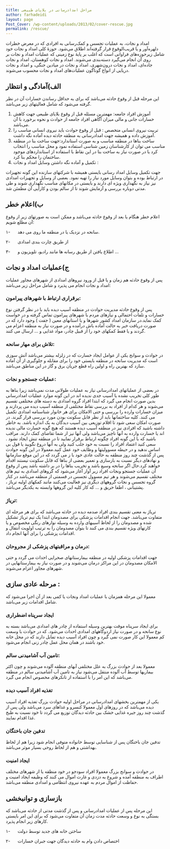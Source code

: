 ```yaml
---
title: مراحل امدادرسانی در بلایای طبیعی
author: farhadeidi
layout: page
Post_Cover: /wp-content/uploads/2013/02/cover-rescue.jpg
permalink: /rescue/
---
```


امداد و نجات، به عملیات تجسس و کمک‌رسانی به افرادی که در معرض خطرات دلهره‌آور و یا قریب‌الوقوع قرار گرفته‌اند اطلاق می‌شود.
حوزهٔ کلی امداد و نجات خود شامل زیرحوزه‌های فراوانی است که اغلب بر پایهٔ نوع زمینی که عملیات امداد و نجات بر روی آن انجام می‌گیرد دسته‌بندی می‌شوند. امداد و نجات کوهستان، امداد و نجات جاده‌ای، امداد و نجات درون‌شهری، امداد و نجات در میادین جنگی، و امداد و نجات دریایی از انواع گوناگون عملیات‌های امداد و نجات محسوب می‌شوند.

## الف)آمادگی و انتظار

این مرحله قبل از وقوع حادثه می‌باشد که برای به حداقل رساندن خسارات آن در نظر گرفته می‌شود که شامل فعالیتهای زیر می‌باشد.

  1. آموزش افراد جامعه: مهمترین مسئله قبل از وقوع بلایای طبیعی جهت کاهش خسارات جانی و مالی میزان آگاهی افراد جامعه از حوادث و نحوه برخورد با آن می‌باشد.
  2. تربیت نیروی انسانی متخصص : قبل از وقوع حوادث باید نیروی انسانی مناسب را آموزش داده و همیشه جهت امدادرسانی به منطقه حادثه دیده آماده نگه داشت.
  3. ساخت بناها در منطقه مناسب و به صورت استاندارد:جهت ساخت بنا در منطقه مناسب می توان از کارشناسان زمین شناسی استفاده نمود و محل مناسب را انتخاب کرد یا در صورت نیاز به ساخت بنا در این نقاط با استفاده از استانداردهای موجود ساختمان را محکم بنا کرد.
  4. تکمیل و آماده نگه داشتن وسایل امداد و نجات :

جهت تکمیل وسایل امداد رسانی بایستی همیشه با شرکتهای سازنده این گونه تجهیزات در ارتباط بوده و بتوان وسایل مورد نیاز را تهیه نمود. بعضی از وسایل و تجهیزات امدادی نیز نیاز به نگهداری ویژه ای دارند و بایستی در مکانهای مناسب نگهداری شوند و طی مدتی دوباره بررسی و آزمایش شوند تا از سالم بودن و کارآیی آن مطمئن شد.

## ب)اعلام خطر

اعلام خطر هنگام یا بعد از وقوع حادثه می‌باشد و ممکن است به صورتهای زیر از وقوع آن مطلع شویم:

۱-      سانحه در نزدیک یا در منطقه ما روی می دهد.

۲-      از طریق چارت بندی امدادی

۳-      اطلاع یافتن از طریق رسانه ها مانند رادیو، تلویزیون و &#8230;

## ج)عملیات امداد و نجات

پس از وقوع حادثه هم زمان و یا قبل از ورود نیروهای امدادی از شهرهای مجاور عملیات امداد و نجات انجام می پذیرد و شامل مراحل زیر می‌باشد:

### برقراری ارتباط با شهرهای پیرامون:

پس از وقوع حادثه مدیریت حوادث در منطقه آسیب دیده باید با در نظر گرفتن نوع خسارات و تلفات احتمالی و نیازهای مردم با شهرهای پیرامون تماس گرفته و در خواست کمک نماید.در سازمان امداد کشور شهرها و یا استانهای معین ( جفت ) وجود دارد که در صورت دریافت خبر به حالت آماده باش درآمده و در صورت نیاز به منطقه اعزام می گردند و یا فقط کمکهای خود را از قبیل چادر، مواد غذایی و &#8230; ارسال می کنند.

### تلاش برای مهار سانحه:

در حوادث و سوانح یکی از عوامل ایجاد خسارت که در زلزله بیشتر می‌باشد آتش سوزی است که مدیریت سانحه در منطقه بایستی خود را برای مقابله و جلوگیری از آن آماده سازد که بهترین راه و اولین راه قطع جریان برق و گاز در این مناطق می‌باشد.

### عملیات جستجو و نجات:

در بعضی از عملیاتهای امدادرسانی نیاز به عملیات طولانی مدت نمی‌باشد زیرا بناها به طور کلی تخریب نشده یا آسیب جدی ندیده اند در این گونه موارد عملیات امدادرسانی بدین صورت انجام می گیرد که ابتدا افراد گروه امدادی به دسته های مختلفی تقسیم می‌شوند و هر کدام از افراد به بررسی نقاط مختلفی از منطقه آسیب دیده می پردازند و میزان خسارات وارده را بررسی و حتی الامکان برای هر خانوار شناسنامه امدادی تکمیل می کنند. کلیه ساختمانها باید از نظر قابل سکونت بودن مورد بررسی قرار گیرند. در صورت امکان سعی شود تا اقلام توزیعی بین آسیب دیدگان به یک اندازه باشد. به خاطر داشته باشید که افرادی نیز در منطقه آسیب دیده هستند که هیچ گونه خسارت مالی ندیده اند یا خسارت وارده به آنها ناچیز می‌باشد ولی آنها نیز از شما تقاضای کمک دارند. مراقب باشید که با این گونه افراد چگونه ارتباط برقرار نمایید تا در منطقه تنش ایجاد نشود . سعی کنید اعتماد افراد را نسبت به خود جلب کنید ولی به آنها دروغ نگویید یا قول بی اساس ندهید و در حیطه مسوولیتها و وظایف خود عمل کنید.معمولا در این گونه حوادث پس از گذشت چند روز منطقه به حالت عادی خود با ز می گردد که در این موقع سازمانها و نهادهای دیگر نسبت به بازسازی و تعمیر بعضی از بناها که قابل سکونت نیستند اقدام خواهند کرد.حال اگر سانحه وسیع باشد و تخریب بناها را در بر داشته باشد پس از وقوع آن عملیات جستجو ونجات افراد زیر آوار آغاز می‌شود که گروهای امدادی به تیم های مختلف تقسیم می‌شوند و هر تیم مسوول تجسس در قسمتی از منطقه می‌باشد در کنار گروه تجسس و نجات گروههای دیگری نیز فعالیت می‌کنند مانند کمکهای اولیه تریاژ ، پشتیبانی ، اطفا حریق و &#8230; که کار کلیه این گروهها وابسته به یکدیگر می‌باشد.

### تریاژ:

تریاژ به معنی تقسیم بندی افراد صدمه دیده در حادثه می‌باشد که برای هر مرحله ای متفاوت می‌باشد. جهت انجام اقدامات پزشکی برای مصدومان ابتدا یک تیم تریاژ تشکیل شده و مصدومان را از لحاظ آسیبهای وارده به وسیله نوارهای رنگی مخصوص و یا کارتهای ویژه تقسیم بندی می کنند تا بتوان مصدومان را به ترتیب اولویت انتقال و اقدامات پزشکی را برای آنها انجام داد.

### درمان و مراقبتهای پزشکی از مجروحان:

جهت اقدامات پزشکی اولیه در منطقه بیمارستانهای صحرایی احداث می گردد و حتی الامکان مصدومان در این مراکز درمان می‌شوند و در صورت نیاز به بیمارستانهایی در شهرهای مجاور اعزام می‌شوند.

## مرحله عادی سازی :

معمولا این مرحله همزمان با عملیات امداد ونجات یا کمی بعد از آن اجرا می‌شود که شامل اقدامات زیر می‌باشد.

### ایجاد سرپناه اضطراری

برای ایجاد سرپناه موقت بهترین وسیله استفاده از چادر های امدادی می‌باشد بسته به نوع سانحه و در صورت نیاز اردوگاههای امدادی احداث می‌شود. که در حوادث با وسعت کم معمولا این کار صورت نمی گیرد و چون افراد آسیب دیده تمایل دارند که در محل خانه خود باشند در همان محل عمل چادر زنی انجام می‌شود.

### تامین آب آشامیدنی سالم:

معمولا بعد از حوادث بزرگ به علل مختلفی آبهای منطقه آلوده می‌شوند و چون اکثر بیماریها توسط آب آلوده منتقل می‌شود نیاز به تامین آب آشامیدنی سالم در منطقه می‌باشد که این امر را با استفاده از تانکرهای مخصوص انجام می گیرد.

### تغذیه افراد آسیب دیده

یکی از مهمترین بخشهای امدادرسانی در مراحل اولیه حوادث بزرگ تغذیه افراد آسیب دیده می‌باشد که در روزهای اول معمولا کنسرو و غذاهای سرد می‌باشد ولی پس از گذشت چند روز جیره غذایی خشک بین حادثه دیدگان توزیع می گردد تا خود نسبت به طبخ غذا اقدام نمایند.

### تدفین جان باختگان

تدفین جان باختگان پس از شناسایی توسط خانواده متوفی انجام شود زیرا هم از لحاظ بهداشتی و هم از لحاظ روحی بسیار موثر می‌باشد.

### ایجاد امنیت

در حوادث و سوانح بزرگ معمولا افراد سودجو در خود منطقه یا از شهرهای مختلف اطراف به منطقه آمده و شروع به دزدی و غارت اموال می کنند که وظیفه ایجاد امنیت و حفاظت از اموال مردم به عهده نیروی انتظامی و امدادی منطقه می‌باشد.

## بازسازی و توانبخشی

این مرحله پس از عملیات امدادرسانی و پس از گذشت مدتی از حادثه می‌باشد که بستگی به نوع و وسعت حادثه مدت زمان آن متفاوت می‌شود که برای این امر بایستی کارهای زیر انجام پذیرد.

۱-      ساختن خانه های جدید توسط دولت

۲-      اختصاص دادن وام به حادثه دیدگان جهت جبران خسارات
